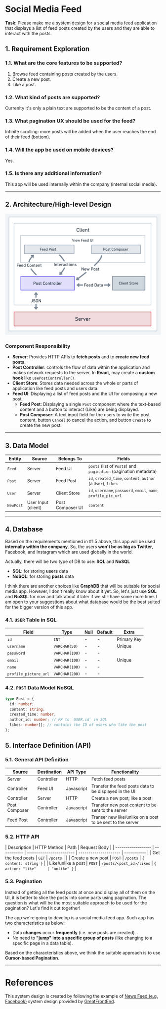 # Social Media Feed

**Task**: Please make me a system design for a social media feed application that displays a list of feed posts created by the users and they are able to interact with the posts.

## 1. Requirement Exploration

### 1.1. What are the core features to be supported?

1. Browse feed containing posts created by the users.
2. Create a new post.
3. Like a post.

### 1.2. What kind of posts are supported?

Currenlty it's only a plain text are supported to be the content of a post.

### 1.3. What pagination UX should be used for the feed?

Infinite scrolling: more posts will be added when the user reaches the end of their feed (bottom).

### 1.4. Will the app be used on mobile devices?

Yes.

### 1.5. Is there any additional information?

This app will be used internally within the company (internal social media).

---

## 2. Architecture/High-level Design

![Architecture](architecture-design.png)

### Component Responsibility

- **Server**: Provides HTTP APIs to **fetch posts** and to **create new feed posts**.
- **Post Controller**: controls the flow of data within the application and makes network requests to the server. In **React**, may create a **custom hook** like `usePostController()`.
- **Client Store**: Stores data needed across the whole or parts of application like feed posts and users data.
- **Feed UI**: Displaying a list of feed posts and the UI for composing a new post.
  - **Feed Post**: Displaying a single `Post` component where the text-based content and a button to interact (Like) are being displayed.
  - **Post Composer**: A text input field for the users to write the post content, button `Cancel` to cancel the action, and button `Create` to create the new post.

---

## 3. Data Model

| Entity    | Source              | Belongs To       | Fields                                                           |
| --------- | ------------------- | ---------------- | ---------------------------------------------------------------- |
| `Feed`    | Server              | Feed UI          | `posts` (list of `Post`s) and `pagination` (pagination metadata) |
| `Post`    | Server              | Feed Post        | `id`, `created_time`, `content`, `author` (a `User`), `likes`    |
| `User`    | Server              | Client Store     | `id`, `username`, `password`, `email`, `name`, `profile_pic_url` |
| `NewPost` | User Input (client) | Post Composer UI | `content`                                                        |

---

## 4. Database

Based on the requirements mentioned in #1.5 above, this app will be used **internally within the company**. So, the users **won't be as big as Twitter**, Facebook, and Instagram which are used globally in the world.

Actually, there will be two type of DB to use: **SQL** and **NoSQL**

- **SQL**: for storing **users** data
- **NoSQL**: for storing **posts** data

I think there are another choices like **GraphDB** that will be suitable for social media app. However, I don't really know about it yet. So, let's just use **SQL** and **NoSQL** for now and talk about it later if we still have some more time. I am open to your suggestions about what database would be the best suited for the bigger version of this app.

### 4.1. `USER` Table in SQL

| Field                 | Type           | Null | Default | Extra       |
| --------------------- | -------------- | ---- | ------- | ----------- |
| `id`                  | `INT`          | -    | -       | Primary Key |
| `username`            | `VARCHAR(50)`  | -    | -       | Unique      |
| `password`            | `VARCHAR(100)` | -    | -       |             |
| `email`               | `VARCHAR(100)` | -    | -       | Unique      |
| `name`                | `VARCHAR(100)` | -    | -       |             |
| `profile_picture_url` | `VARCHAR(200)` | -    | -       |             |

### 4.2. `POST` Data Model NoSQL

```typescript
type Post = {
  id: number;
  content: string;
  created_time: number;
  author_id: number; // FK to `USER.id` in SQL
  likes: number[]; // contains the ID of users who like the post
};
```

## 5. Interface Definition (API)

### 5.1. General API Definition

| Source        | Destination | API Type   | Functionality                                              |
| ------------- | ----------- | ---------- | ---------------------------------------------------------- |
| Server        | Controller  | HTTP       | Fetch feed posts                                           |
| Controller    | Feed UI     | Javascript | Transfer the feed posts data to be displayed in the UI     |
| Controller    | Server      | HTTP       | Create a new post; like a post                             |
| Post Composer | Controller  | Javascript | Transfer new post content to be sent to the server         |
| Feed Post     | Controller  | Javascript | Transer new like/unlike on a post to be sent to the server |

### 5.2. HTTP API

| Description        | HTTP Method | Path                     | Request Body          |
| ------------------ | ----------- | ------------------------ | --------------------- | ----------- |
| Get the feed posts | `GET`       | `/posts`                 |                       |
| Create a new post  | `POST`      | `/posts`                 | `{ content: string }` |
| Like/unlike a post | `POST`      | `/posts/<post_id>/likes` | `{ action: "like"     | "unlike" }` |

### 5.3. Pagination

Instead of getting all the feed posts at once and display all of them on the UI, it is better to slice the posts into some parts using pagination. The question is what will be the most suitable approach to be used for the pagination? Let's find it out together!

The app we're going to develop is a social media feed app. Such app has two characteristics as below:

- Data **changes** occur **frequently** (i.e. new posts are created).
- No need to **"jump" into a specific group of posts** (like changing to a specific page in a data table).

Based on the characteristics above, we think the suitable approach is to use **Cursor-based Pagination**.

---

# References

This system design is created by following the example of [News Feed (e.g. Facebook)](https://www.greatfrontend.com/questions/system-design/news-feed-facebook) system design provided by [GreatFrontEnd](https://www.greatfrontend.com/).
